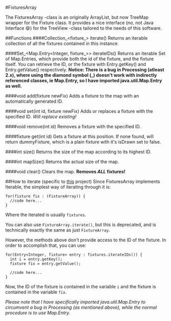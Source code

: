 #FixturesArray

The FixturesArray -class is an originally ArrayList, but now TreeMap wrapper for the Fixture class. It provides a nice interface (no, not Java Interface :smile:) for the TreeView -class tailored to the needs of this software.

##Functions
####Collection_<fixture_> iterate()
Returns an iterable collection of all the fixtures contained in this instance.

####Set_<Map.Entry<Integer, fixture_>> iterateIDs()
Returns an iterable Set of Map.Entries, which provide both the id of the fixture, and the fixture itself.
You can retrieve the ID, or the fixture with Entry.getKey() and Entry.getValue() respectively.
**Notice: There is a bug in Processing (atleast 2.x), where using the diamond symbol (_<Classes here..._>) doesn't work with indirectly referenced classes, ie Map.Entry, so I have imported java.util.Map.Entry as well.**

####void add(fixture newFix)
Adds a fixture to the map with an automatically generated ID.

####void set(int id, fixture newFix)
Adds or replaces a fixture with the specified ID. _Will replace existing!_

####void remove(int id)
Removes a fixture with the specified ID.

####fixture get(int id)
Gets a fixture at this position. If none found, will return dummyFixture, which is a plain fixture with it's isDrawn set to false.

####int size()
Returns the size of the map according to its highest ID.

####int mapSize()
Returns the actual size of the map.

####void clear()
Clears the map. **Removes _ALL_ fixtures!**


##How to iterate (specific to [this](https://github.com/eliasjhojala/DMX-lighting-controller) project)
Since FixturesArray implements Iterable, the simplest way of iterating through it is:
```processing
for(fixture fix : (FixtureArray)) {
  //code here...
}
```
Where the iterated is usually `fixtures`.

You can also use `FixtureArray.iterate()`, but this is deprecated, and is technically exactly the same as just `FixtureArray`.

However, the methods above don't provide access to the ID of the fixture. In order to accomplish that, you can use:
```processing
for(Entry<Integer, fixture> entry : fixtures.iterateIDs()) {
  int i = entry.getKey();
  fixture fix = entry.getValue();
  
  //code here...
}
```
Now, the ID of the fixture is contained in the variable `i` and the fixture is contained in the variable `fix`.

_Please note that I have specifically imported java.util.Map.Entry to circumvent a bug in Processing (as mentioned above), while the normal procedure is to use Map.Entry._

